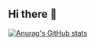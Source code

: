 ## Hi there 👋

[![Anurag's GitHub stats](https://github-readme-stats.vercel.app/api?username=error-raga-008&show=reviews,discussions_started,discussions_answered,prs_merged,prs_merged_percentage&show_icons=true&theme=blue-green)](https://github.com/anuraghazra/github-readme-stats)


<!--
**error-raga-008/error-raga-008** is a ✨ _special_ ✨ repository because its `README.md` (this file) appears on your GitHub profile.

Here are some ideas to get you started:

- 🔭 I’m currently working on ...
- 🌱 I’m currently learning ...
- 👯 I’m looking to collaborate on ...
- 🤔 I’m looking for help with ...
- 💬 Ask me about ...
- 📫 How to reach me: ...
- 😄 Pronouns: ...
- ⚡ Fun fact: ...
-->
